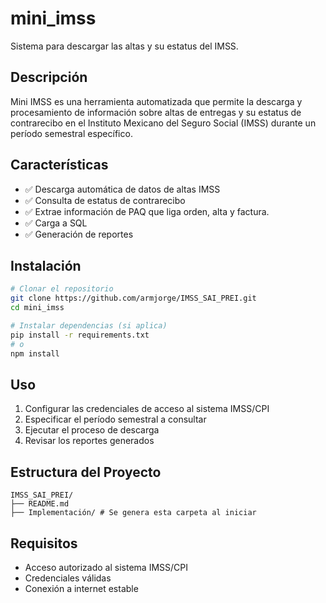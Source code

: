 # mini_imss

Sistema para descargar las altas y su estatus del IMSS.
## Descripción

Mini IMSS es una herramienta automatizada que permite la descarga y procesamiento de información sobre altas de entregas y su estatus de contrarecibo en el Instituto Mexicano del Seguro Social (IMSS) durante un período semestral específico.

## Características

- ✅ Descarga automática de datos de altas IMSS
- ✅ Consulta de estatus de contrarecibo
- ✅ Extrae información de PAQ que liga orden, alta y factura. 
- ✅ Carga a SQL
- ✅ Generación de reportes 

## Instalación

```bash
# Clonar el repositorio
git clone https://github.com/armjorge/IMSS_SAI_PREI.git
cd mini_imss

# Instalar dependencias (si aplica)
pip install -r requirements.txt
# o
npm install
```

## Uso

1. Configurar las credenciales de acceso al sistema IMSS/CPI
2. Especificar el período semestral a consultar
3. Ejecutar el proceso de descarga
4. Revisar los reportes generados

## Estructura del Proyecto

```
IMSS_SAI_PREI/
├── README.md
├── Implementación/ # Se genera esta carpeta al iniciar

```

## Requisitos

- Acceso autorizado al sistema IMSS/CPI
- Credenciales válidas
- Conexión a internet estable

